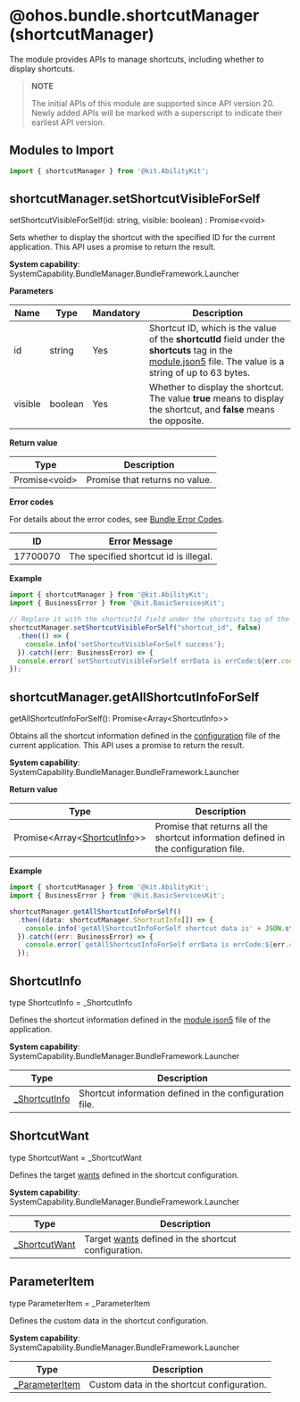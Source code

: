 # @ohos.bundle.shortcutManager (shortcutManager)

The module provides APIs to manage shortcuts, including whether to display shortcuts.

> **NOTE**
>
> The initial APIs of this module are supported since API version 20. Newly added APIs will be marked with a superscript to indicate their earliest API version.

## Modules to Import

```ts
import { shortcutManager } from '@kit.AbilityKit';
```

## shortcutManager.setShortcutVisibleForSelf

setShortcutVisibleForSelf(id: string, visible: boolean) : Promise\<void>

Sets whether to display the shortcut with the specified ID for the current application. This API uses a promise to return the result.

**System capability**: SystemCapability.BundleManager.BundleFramework.Launcher

**Parameters**

| Name    | Type  | Mandatory| Description        |
| ---------- | ------ | ---- | -------------- |
| id         | string | Yes  | Shortcut ID, which is the value of the **shortcutId** field under the **shortcuts** tag in the [module.json5](../../quick-start/module-configuration-file.md) file. The value is a string of up to 63 bytes.|
| visible    | boolean| Yes  | Whether to display the shortcut. The value **true** means to display the shortcut, and **false** means the opposite.|

**Return value**

| Type            | Description             |
| -------------- | --------------- |
| Promise\<void> | Promise that returns no value.|

**Error codes**

For details about the error codes, see [Bundle Error Codes](errorcode-bundle.md).

| ID| Error Message                                |
| -------- | ---------------------------------------- |
| 17700070 | The specified shortcut id is illegal. |

**Example**

```ts
import { shortcutManager } from '@kit.AbilityKit';
import { BusinessError } from '@kit.BasicServicesKit';

// Replace it with the shortcutId field under the shortcuts tag of the module.json5 file.
shortcutManager.setShortcutVisibleForSelf("shortcut_id", false)
  .then(() => {
    console.info('setShortcutVisibleForSelf success');
  }).catch((err: BusinessError) => {
  console.error(`setShortcutVisibleForSelf errData is errCode:${err.code}  message:${err.message}`);
});
```

## shortcutManager.getAllShortcutInfoForSelf

getAllShortcutInfoForSelf(): Promise\<Array\<ShortcutInfo>>

Obtains all the shortcut information defined in the [configuration](../../quick-start/module-configuration-file.md#shortcuts) file of the current application. This API uses a promise to return the result.

**System capability**: SystemCapability.BundleManager.BundleFramework.Launcher

**Return value**

| Type                                                        | Description                                                        |
| ------------------------------------------------------------ | ------------------------------------------------------------ |
| Promise<Array\<[ShortcutInfo](js-apis-bundleManager-shortcutInfo.md)>> | Promise that returns all the shortcut information defined in the configuration file.|

**Example**

```ts
import { shortcutManager } from '@kit.AbilityKit';
import { BusinessError } from '@kit.BasicServicesKit';

shortcutManager.getAllShortcutInfoForSelf()
  .then((data: shortcutManager.ShortcutInfo[]) => {
    console.info('getAllShortcutInfoForSelf shortcut data is' + JSON.stringify(data));
  }).catch((err: BusinessError) => {
    console.error(`getAllShortcutInfoForSelf errData is errCode:${err.code}  message:${err.message}`);
  });
```
## ShortcutInfo

type ShortcutInfo = _ShortcutInfo

Defines the shortcut information defined in the [module.json5](../../quick-start/module-configuration-file.md#shortcuts) file of the application.

**System capability**: SystemCapability.BundleManager.BundleFramework.Launcher

| Type                                                        | Description          |
| ------------------------------------------------------------ | -------------- |
| [_ShortcutInfo](./js-apis-bundleManager-shortcutInfo.md#shortcutinfo) | Shortcut information defined in the configuration file.|

## ShortcutWant

type ShortcutWant = _ShortcutWant

Defines the target [wants](../../quick-start/module-configuration-file.md#wants) defined in the shortcut configuration.

**System capability**: SystemCapability.BundleManager.BundleFramework.Launcher

| Type                                                        | Description          |
| ------------------------------------------------------------ | -------------- |
| [_ShortcutWant](./js-apis-bundleManager-shortcutInfo.md#shortcutwant) | Target [wants](../../quick-start/module-configuration-file.md#wants) defined in the shortcut configuration.|

## ParameterItem

type ParameterItem = _ParameterItem

Defines the custom data in the shortcut configuration.

**System capability**: SystemCapability.BundleManager.BundleFramework.Launcher

| Type                                                        | Description          |
| ------------------------------------------------------------ | -------------- |
| [_ParameterItem](./js-apis-bundleManager-shortcutInfo.md#parameteritem) | Custom data in the shortcut configuration.|
